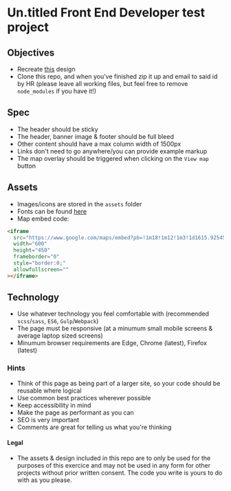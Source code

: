 # Un.titled Front End Developer test project

## Objectives

- Recreate [this](https://projects.invisionapp.com/share/CXV79L5S29U#/screens/397139710) design
- Clone this repo, and when you've finished zip it up and email to said id by HR (please leave all working files, but feel free to remove `node_modules` if you have it!)

## Spec

- The header should be sticky
- The header, banner image & footer should be full bleed
- Other content should have a max column width of 1500px
- Links don't need to go anywhere/you can provide example markup
- The map overlay should be triggered when clicking on the `View map` button

## Assets

- Images/icons are stored in the `assets` folder
- Fonts can be found [here](https://fonts.google.com/specimen/Poppins)
- Map embed code:

```html
<iframe
  src="https://www.google.com/maps/embed?pb=!1m18!1m12!1m3!1d1615.9254597722654!2d-1.1339286902650432!3d52.63915745447631!2m3!1f0!2f0!3f0!3m2!1i1024!2i768!4f13.1!3m3!1m2!1s0x0%3A0xb7314784b68c14c0!2sUn.titled!5e0!3m2!1sen!2suk!4v1575994684235!5m2!1sen!2suk"
  width="600"
  height="450"
  frameborder="0"
  style="border:0;"
  allowfullscreen=""
></iframe>
```

## Technology

- Use whatever technology you feel comfortable with (recommended `scss`/`sass`, `ES6`, `Gulp`/`Webpack`)
- The page must be responsive (at a minumum small mobile screens & average laptop sized screens)
- Minumum browser requirements are Edge, Chrome (latest), Firefox (latest)

### Hints

- Think of this page as being part of a larger site, so your code should be reusable where logical
- Use common best practices wherever possible
- Keep accessibility in mind
- Make the page as performant as you can
- SEO is very important
- Comments are great for telling us what you're thinking

#### Legal

- The assets & design included in this repo are to only be used for the purposes of this exercice and may not be used in any form for other projects without prior written consent. The code you write is yours to do with as you please.
